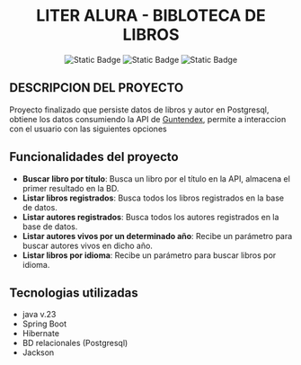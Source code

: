 <h1 align="center">LITER ALURA - BIBLOTECA DE LIBROS</h1>
<p align="center">
  <img alt="Static Badge" src="https://img.shields.io/badge/mavencentral-v4.0.0-blue">
  <img alt="Static Badge" src="https://img.shields.io/badge/java-v23-green">
  <img alt="Static Badge" src="https://img.shields.io/badge/STATUS-Finalizado-red">
</p>
<h2>DESCRIPCION DEL PROYECTO</h2>
<p>Proyecto finalizado que persiste datos de libros y autor en Postgresql, obtiene los datos consumiendo la API de <a href="https://gutendex.com/">Guntendex</a>, permite a interaccion con el usuario con las siguientes opciones </p>
<h2>Funcionalidades del proyecto</h2>
<ul>
  <li><strong>Buscar libro por título</strong>: Busca un libro por el título en la API, almacena el primer resultado en la BD.</li>
  <li><strong>Listar libros registrados</strong>: Busca todos los libros registrados en la base de datos.</li>
  <li><strong>Listar autores registrados</strong>: Busca todos los autores registrados en la base de datos.</li>
  <li><strong>Listar autores vivos por un determinado año</strong>: Recibe un parámetro para buscar autores vivos en dicho año.</li>
  <li><strong>Listar libros por idioma</strong>: Recibe un parámetro para buscar libros por idioma.</li>
</ul>
<h2>Tecnologias utilizadas</h2>
<ul>
  <li>java v.23</li>
  <li>Spring Boot</li>
  <li>Hibernate</li>
  <li>BD relacionales (Postgresql) </li>
  <li>Jackson</li> 
</ul>
